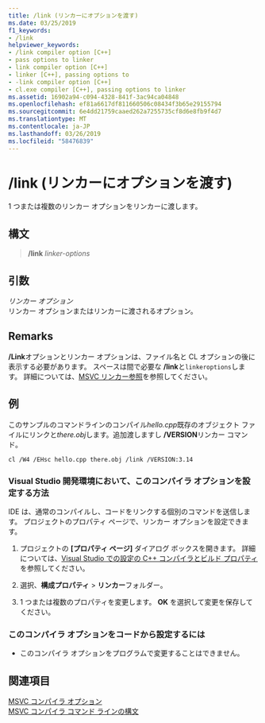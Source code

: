 ```yaml
---
title: /link (リンカーにオプションを渡す)
ms.date: 03/25/2019
f1_keywords:
- /link
helpviewer_keywords:
- /link compiler option [C++]
- pass options to linker
- link compiler option [C++]
- linker [C++], passing options to
- -link compiler option [C++]
- cl.exe compiler [C++], passing options to linker
ms.assetid: 16902a94-c094-4328-841f-3ac94ca04848
ms.openlocfilehash: ef81a6617df811660506c08434f3b65e29155794
ms.sourcegitcommit: 6e4dd21759caaed262a7255735cf8d6e8fb9f4d7
ms.translationtype: MT
ms.contentlocale: ja-JP
ms.lasthandoff: 03/26/2019
ms.locfileid: "58476839"
---
```

# <a name="link-pass-options-to-linker"></a>/link (リンカーにオプションを渡す)

1 つまたは複数のリンカー オプションをリンカーに渡します。

## <a name="syntax"></a>構文

> **/link** *linker-options*

## <a name="arguments"></a>引数

*リンカー オプション*<br/>
リンカー オプションまたはリンカーに渡されるオプション。

## <a name="remarks"></a>Remarks

**/Link**オプションとリンカー オプションは、ファイル名と CL オプションの後に表示する必要があります。 スペースは間で必要な **/link**と`linkeroptions`します。 詳細については、[MSVC リンカー参照](linking.md)を参照してください。

## <a name="example"></a>例

このサンプルのコマンドラインのコンパイル*hello.cpp*既存のオブジェクト ファイルにリンクと*there.obj*します。追加渡しますし **/VERSION**リンカー コマンド。

`cl /W4 /EHsc hello.cpp there.obj /link /VERSION:3.14`

### <a name="to-set-this-compiler-option-in-the-visual-studio-development-environment"></a>Visual Studio 開発環境において、このコンパイラ オプションを設定する方法

IDE は、通常のコンパイルし、コードをリンクする個別のコマンドを送信します。 プロジェクトのプロパティ ページで、リンカー オプションを設定できます。

1. プロジェクトの **[プロパティ ページ]** ダイアログ ボックスを開きます。 詳細については、[Visual Studio での設定の C++ コンパイラとビルド プロパティ](../working-with-project-properties.md)を参照してください。

1. 選択、**構成プロパティ** > **リンカー**フォルダー。

1. 1 つまたは複数のプロパティを変更します。 **OK** を選択して変更を保存してください。

### <a name="to-set-this-compiler-option-programmatically"></a>このコンパイラ オプションをコードから設定するには

- このコンパイラ オプションをプログラムで変更することはできません。

## <a name="see-also"></a>関連項目

[MSVC コンパイラ オプション](compiler-options.md)<br/>
[MSVC コンパイラ コマンド ラインの構文](compiler-command-line-syntax.md)
